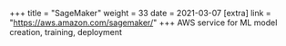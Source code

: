 +++
title = "SageMaker"
weight = 33
date = 2021-03-07
[extra]
link = "https://aws.amazon.com/sagemaker/"
+++
AWS service for ML model creation, training, deployment

